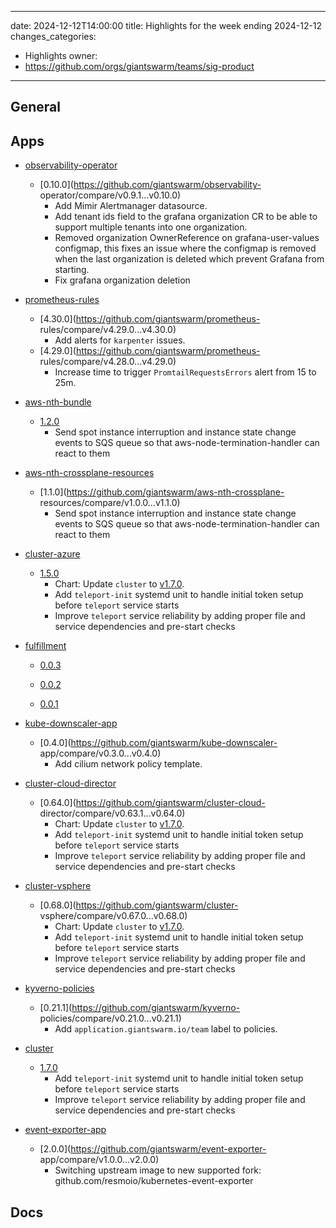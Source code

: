 
---
date: 2024-12-12T14:00:00
title: Highlights for the week ending 2024-12-12
changes_categories:
  - Highlights
owner:
  - https://github.com/orgs/giantswarm/teams/sig-product
---

## General

<!-- This where BREAKING CHANGES ARE HIGHLIGHTED -->

## Apps

- [observability-operator](https://github.com/giantswarm/observability-operator) 
  - [0.10.0](https://github.com/giantswarm/observability-
operator/compare/v0.9.1...v0.10.0) 
      * Add Mimir Alertmanager datasource.
      * Add tenant ids field to the grafana organization CR to be able to support multiple tenants into one organization.
      * Removed organization OwnerReference on grafana-user-values configmap, this fixes an issue where the configmap is removed when the last organization is deleted which prevent Grafana from starting.
      * Fix grafana organization deletion
- [prometheus-rules](https://github.com/giantswarm/prometheus-rules) 
  - [4.30.0](https://github.com/giantswarm/prometheus-
rules/compare/v4.29.0...v4.30.0) 
      * Add alerts for `karpenter` issues.
  - [4.29.0](https://github.com/giantswarm/prometheus-
rules/compare/v4.28.0...v4.29.0) 
      * Increase time to trigger `PromtailRequestsErrors` alert from 15 to 25m. 


- [aws-nth-bundle](https://github.com/giantswarm/aws-nth-bundle) 
  - [1.2.0](https://github.com/giantswarm/aws-nth-bundle/compare/v1.1.1...v1.2.0)
      * Send spot instance interruption and instance state change events to SQS queue so that aws-node-termination-handler can react to them
- [aws-nth-crossplane-resources](https://github.com/giantswarm/aws-nth-crossplane-resources) 
  - [1.1.0](https://github.com/giantswarm/aws-nth-crossplane-
resources/compare/v1.0.0...v1.1.0) 
      * Send spot instance interruption and instance state change events to SQS queue so that aws-node-termination-handler can react to them
- [cluster-azure](https://github.com/giantswarm/cluster-azure) 
  - [1.5.0](https://github.com/giantswarm/cluster-azure/compare/v1.4.0...v1.5.0)
      * Chart: Update `cluster` to [v1.7.0](https://github.com/giantswarm/cluster/releases/tag/v1.7.0).
      * Add `teleport-init` systemd unit to handle initial token setup before `teleport` service starts
      * Improve `teleport` service reliability by adding proper file and service dependencies and pre-start checks
- [fulfillment](https://github.com/giantswarm/fulfillment) 
  - [0.0.3](https://github.com/giantswarm/fulfillment/compare/v0.0.2...v0.0.3) 
  - [0.0.2](https://github.com/giantswarm/fulfillment/compare/v0.0.1...v0.0.2)  


  - [0.0.1](https://github.com/giantswarm/fulfillment/releases/tag/v0.0.1)  


- [kube-downscaler-app](https://github.com/giantswarm/kube-downscaler-app) 
  - [0.4.0](https://github.com/giantswarm/kube-downscaler-
app/compare/v0.3.0...v0.4.0) 
      * Add cilium network policy template.
- [cluster-cloud-director](https://github.com/giantswarm/cluster-cloud-director) 
  - [0.64.0](https://github.com/giantswarm/cluster-cloud-
director/compare/v0.63.1...v0.64.0) 
      * Chart: Update `cluster` to [v1.7.0](https://github.com/giantswarm/cluster/releases/tag/v1.7.0).
      * Add `teleport-init` systemd unit to handle initial token setup before `teleport` service starts
      * Improve `teleport` service reliability by adding proper file and service dependencies and pre-start checks
- [cluster-vsphere](https://github.com/giantswarm/cluster-vsphere) 
  - [0.68.0](https://github.com/giantswarm/cluster-
vsphere/compare/v0.67.0...v0.68.0) 
      * Chart: Update `cluster` to [v1.7.0](https://github.com/giantswarm/cluster/releases/tag/v1.7.0).
      * Add `teleport-init` systemd unit to handle initial token setup before `teleport` service starts
      * Improve `teleport` service reliability by adding proper file and service dependencies and pre-start checks
- [kyverno-policies](https://github.com/giantswarm/kyverno-policies) 
  - [0.21.1](https://github.com/giantswarm/kyverno-
policies/compare/v0.21.0...v0.21.1) 
      * Add `application.giantswarm.io/team` label to policies.
- [cluster](https://github.com/giantswarm/cluster) 
  - [1.7.0](https://github.com/giantswarm/cluster/compare/v1.6.0...v1.7.0) 
      * Add `teleport-init` systemd unit to handle initial token setup before `teleport` service starts
      * Improve `teleport` service reliability by adding proper file and service dependencies and pre-start checks
- [event-exporter-app](https://github.com/giantswarm/event-exporter-app) 
  - [2.0.0](https://github.com/giantswarm/event-exporter-
app/compare/v1.0.0...v2.0.0) 
      * Switching upstream image to new supported fork: github.com/resmoio/kubernetes-event-exporter

## Docs

<!-- FER is filling this one -->
